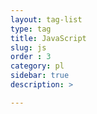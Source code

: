 ```yaml
---
layout: tag-list
type: tag
title: JavaScript
slug: js
order : 3
category: pl
sidebar: true
description: >

---
```

